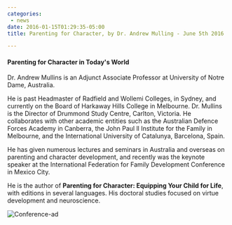 ```yaml
---
categories:
 - news
date: 2016-01-15T01:29:35-05:00
title: Parenting for Character, by Dr. Andrew Mulling - June 5th 2016

---
```


#### Parenting for Character in Today's World

Dr. Andrew Mullins is an Adjunct Associate Professor at University of Notre
Dame, Australia.

He is past Headmaster of Radfield and Wollemi Colleges, in Sydney, and currently
on the Board of Harkaway Hills College in Melbourne.  Dr. Mullins is the
Director of Drummond Study Centre, Carlton, Victoria. He collaborates with other
academic entities such as the Australian Defence Forces Academy in Canberra, the
John Paul ll Institute for the Family in Melbourne, and the International
University of Catalunya, Barcelona, Spain.

He has given numerous lectures and seminars in Australia and overseas on
parenting and character development, and recently was the keynote speaker at the
International Federation for Family Development Conference in Mexico City.

He is the author of **Parenting for Character: Equipping Your Child for Life**,
with editions in several languages.  His doctoral studies focused on virtue
development and neuroscience.

<!--more-->

![Conference-ad](/images/posts/andrew-mullins-conference.png)
